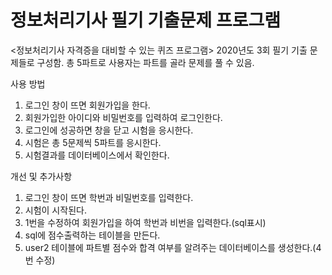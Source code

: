 # 정보처리기사 필기 기출문제 프로그램
<정보처리기사 자격증을 대비할 수 있는 퀴즈 프로그램>
2020년도 3회 필기 기출 문제들로 구성함.
총 5파트로 사용자는 파트를 골라 문제를 풀 수 있음.

사용 방법
1. 로그인 창이 뜨면 회원가입을 한다.
2. 회원가입한 아이디와 비밀번호를 입력하여 로그인한다.
3. 로그인에 성공하면 창을 닫고 시험을 응시한다.
4. 시험은 총 5문제씩 5파트를 응시한다.
5. 시험결과를 데이터베이스에서 확인한다.

개선 및 추가사항
1. 로그인 창이 뜨면 학번과 비밀번호를 입력한다.
2. 시험이 시작된다.
3. 1번을 수정하여 회원가입을 하여 학번과 비번을 입력한다.(sql표시)
4. sql에 점수출력하는 테이블을 만든다.
5. user2 테이블에 파트별 점수와 합격 여부를 알려주는 데이터베이스를 생성한다.(4번 수정)